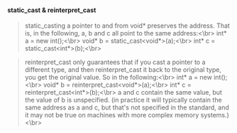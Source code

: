 #### static_cast & reinterpret_cast
>static_casting a pointer to and from void* preserves the address. That is, in the following, a, b and c all point to the same address:<\br>
>int* a = new int();<\br>
>void* b = static_cast<void*>(a);<\br>
>int* c = static_cast<int*>(b);<\br>

>reinterpret_cast only guarantees that if you cast a pointer to a different type, and then reinterpret_cast it back to the original type, you get the original value. So in the following:<\br>
>int* a = new int();<\br>
>void* b = reinterpret_cast<void*>(a);<\br>
>int* c = reinterpret_cast<int*>(b);<\br>
>a and c contain the same value, but the value of b is unspecified. (in practice it will typically contain the same address as a and c, but that's not specified in the standard, and it may not be true on machines with more complex memory systems.)<\br>

